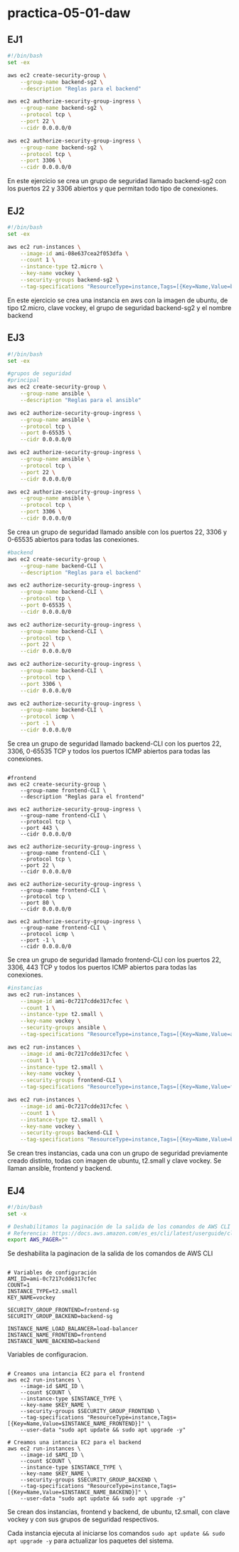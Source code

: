 # practica-05-01-daw

## EJ1
```bash
#!/bin/bash
set -ex

aws ec2 create-security-group \
    --group-name backend-sg2 \
    --description "Reglas para el backend"

aws ec2 authorize-security-group-ingress \
    --group-name backend-sg2 \
    --protocol tcp \
    --port 22 \
    --cidr 0.0.0.0/0

aws ec2 authorize-security-group-ingress \
    --group-name backend-sg2 \
    --protocol tcp \
    --port 3306 \
    --cidr 0.0.0.0/0
```

En este ejercicio se crea un grupo de seguridad llamado backend-sg2 con los puertos 22 y 3306 abiertos y que permitan todo tipo de conexiones.

## EJ2
```bash
#!/bin/bash
set -ex

aws ec2 run-instances \
    --image-id ami-08e637cea2f053dfa \
    --count 1 \
    --instance-type t2.micro \
    --key-name vockey \
    --security-groups backend-sg2 \
    --tag-specifications "ResourceType=instance,Tags=[{Key=Name,Value=backend}]"
```
En este ejercicio se crea una instancia en aws con la imagen de ubuntu, de tipo t2.micro, clave vockey, el grupo de seguridad backend-sg2 y el nombre backend

## EJ3

```bash
#!/bin/bash
set -ex

#grupos de seguridad
#principal
aws ec2 create-security-group \
    --group-name ansible \
    --description "Reglas para el ansible"

aws ec2 authorize-security-group-ingress \
    --group-name ansible \
    --protocol tcp \
    --port 0-65535 \
    --cidr 0.0.0.0/0

aws ec2 authorize-security-group-ingress \
    --group-name ansible \
    --protocol tcp \
    --port 22 \
    --cidr 0.0.0.0/0

aws ec2 authorize-security-group-ingress \
    --group-name ansible \
    --protocol tcp \
    --port 3306 \
    --cidr 0.0.0.0/0
```
 Se crea un grupo de seguridad llamado ansible con los puertos 22, 3306 y 0-65535 abiertos para todas las conexiones.
```bash
#backend
aws ec2 create-security-group \
    --group-name backend-CLI \
    --description "Reglas para el backend"

aws ec2 authorize-security-group-ingress \
    --group-name backend-CLI \
    --protocol tcp \
    --port 0-65535 \
    --cidr 0.0.0.0/0

aws ec2 authorize-security-group-ingress \
    --group-name backend-CLI \
    --protocol tcp \
    --port 22 \
    --cidr 0.0.0.0/0

aws ec2 authorize-security-group-ingress \
    --group-name backend-CLI \
    --protocol tcp \
    --port 3306 \
    --cidr 0.0.0.0/0

aws ec2 authorize-security-group-ingress \
    --group-name backend-CLI \
    --protocol icmp \
    --port -1 \
    --cidr 0.0.0.0/0
```
 Se crea un grupo de seguridad llamado backend-CLI con los puertos 22, 3306, 0-65535 TCP y todos los puertos ICMP abiertos para todas las conexiones.
```

#frontend
aws ec2 create-security-group \
    --group-name frontend-CLI \
    --description "Reglas para el frontend"

aws ec2 authorize-security-group-ingress \
    --group-name frontend-CLI \
    --protocol tcp \
    --port 443 \
    --cidr 0.0.0.0/0

aws ec2 authorize-security-group-ingress \
    --group-name frontend-CLI \
    --protocol tcp \
    --port 22 \
    --cidr 0.0.0.0/0

aws ec2 authorize-security-group-ingress \
    --group-name frontend-CLI \
    --protocol tcp \
    --port 80 \
    --cidr 0.0.0.0/0

aws ec2 authorize-security-group-ingress \
    --group-name frontend-CLI \
    --protocol icmp \
    --port -1 \
    --cidr 0.0.0.0/0
```
 Se crea un grupo de seguridad llamado frontend-CLI con los puertos 22, 3306, 443 TCP y todos los puertos ICMP abiertos para todas las conexiones.
```bash
#instancias
aws ec2 run-instances \
    --image-id ami-0c7217cdde317cfec \
    --count 1 \
    --instance-type t2.small \
    --key-name vockey \
    --security-groups ansible \
    --tag-specifications "ResourceType=instance,Tags=[{Key=Name,Value=ansible}]"

aws ec2 run-instances \
    --image-id ami-0c7217cdde317cfec \
    --count 1 \
    --instance-type t2.small \
    --key-name vockey \
    --security-groups frontend-CLI \
    --tag-specifications "ResourceType=instance,Tags=[{Key=Name,Value=frontend}]"

aws ec2 run-instances \
    --image-id ami-0c7217cdde317cfec \
    --count 1 \
    --instance-type t2.small \
    --key-name vockey \
    --security-groups backend-CLI \
    --tag-specifications "ResourceType=instance,Tags=[{Key=Name,Value=backend}]"
```

Se crean tres instancias, cada una con un grupo de seguridad previamente creado distinto, todas con imagen de ubuntu, t2.small y clave vockey.
Se llaman ansible, frontend y backend.

## EJ4

```bash
#!/bin/bash
set -x

# Deshabilitamos la paginación de la salida de los comandos de AWS CLI
# Referencia: https://docs.aws.amazon.com/es_es/cli/latest/userguide/cliv2-migration.html#cliv2-migration-output-pager
export AWS_PAGER=""
```
Se deshabilita la paginacion de la salida de los comandos de AWS CLI
```

# Variables de configuración
AMI_ID=ami-0c7217cdde317cfec
COUNT=1
INSTANCE_TYPE=t2.small
KEY_NAME=vockey

SECURITY_GROUP_FRONTEND=frontend-sg
SECURITY_GROUP_BACKEND=backend-sg

INSTANCE_NAME_LOAD_BALANCER=load-balancer
INSTANCE_NAME_FRONTEND=frontend
INSTANCE_NAME_BACKEND=backend

```
Variables de configuracion.
```

# Creamos una intancia EC2 para el frontend
aws ec2 run-instances \
    --image-id $AMI_ID \
    --count $COUNT \
    --instance-type $INSTANCE_TYPE \
    --key-name $KEY_NAME \
    --security-groups $SECURITY_GROUP_FRONTEND \
    --tag-specifications "ResourceType=instance,Tags=[{Key=Name,Value=$INSTANCE_NAME_FRONTEND}]" \
    --user-data "sudo apt update && sudo apt upgrade -y"

# Creamos una intancia EC2 para el backend
aws ec2 run-instances \
    --image-id $AMI_ID \
    --count $COUNT \
    --instance-type $INSTANCE_TYPE \
    --key-name $KEY_NAME \
    --security-groups $SECURITY_GROUP_BACKEND \
    --tag-specifications "ResourceType=instance,Tags=[{Key=Name,Value=$INSTANCE_NAME_BACKEND}]" \
    --user-data "sudo apt update && sudo apt upgrade -y"
```
Se crean dos instancias, frontend y backend, de ubuntu, t2.small, con clave vockey y con sus grupos de seguridad respectivos.

Cada instancia ejecuta al iniciarse los comandos `sudo apt update && sudo apt upgrade -y` para actualizar los paquetes del sistema.
